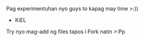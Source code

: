 Pag experimentuhan nyo guys to kapag may time >:))
- KiEL

Try nyo mag-add ng files tapos i Fork natin >:Pp
